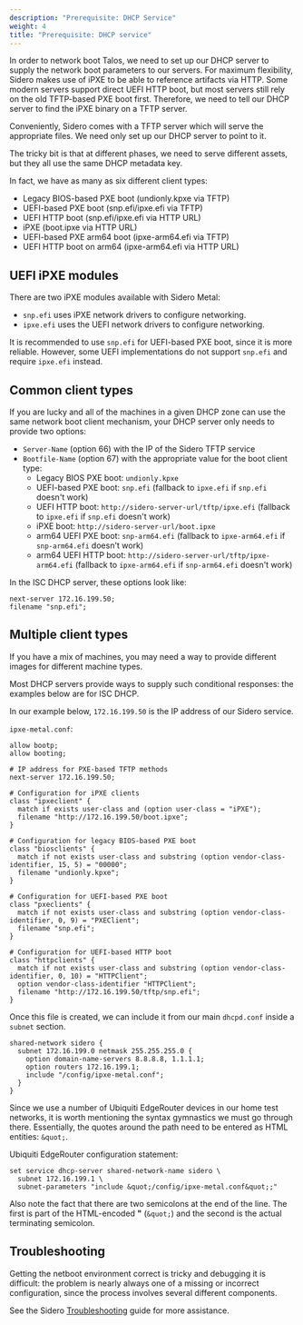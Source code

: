 ```yaml
---
description: "Prerequisite: DHCP Service"
weight: 4
title: "Prerequisite: DHCP service"
---
```


In order to network boot Talos, we need to set up our DHCP server to supply the
network boot parameters to our servers.
For maximum flexibility, Sidero makes use of iPXE to be able to reference
artifacts via HTTP.
Some modern servers support direct UEFI HTTP boot, but most servers
still rely on the old TFTP-based PXE boot first.
Therefore, we need to tell our DHCP server to find the iPXE binary on a TFTP
server.

Conveniently, Sidero comes with a TFTP server which will serve the appropriate
files.
We need only set up our DHCP server to point to it.

The tricky bit is that at different phases, we need to serve different assets,
but they all use the same DHCP metadata key.

In fact, we have as many as six different client types:

- Legacy BIOS-based PXE boot (undionly.kpxe via TFTP)
- UEFI-based PXE boot (snp.efi/ipxe.efi via TFTP)
- UEFI HTTP boot (snp.efi/ipxe.efi via HTTP URL)
- iPXE (boot.ipxe via HTTP URL)
- UEFI-based PXE arm64 boot (ipxe-arm64.efi via TFTP)
- UEFI HTTP boot on arm64 (ipxe-arm64.efi via HTTP URL)

## UEFI iPXE modules

There are two iPXE modules available with Sidero Metal:

- `snp.efi` uses iPXE network drivers to configure networking.
- `ipxe.efi` uses the UEFI network drivers to configure networking.

It is recommended to use `snp.efi` for UEFI-based PXE boot, since it is more reliable.
However, some UEFI implementations do not support `snp.efi` and require `ipxe.efi` instead.

## Common client types

If you are lucky and all of the machines in a given DHCP zone can use the same
network boot client mechanism, your DHCP server only needs to provide two
options:

- `Server-Name` (option 66) with the IP of the Sidero TFTP service
- `Bootfile-Name` (option 67) with the appropriate value for the boot client type:
  - Legacy BIOS PXE boot: `undionly.kpxe`
  - UEFI-based PXE boot: `snp.efi` (fallback to `ipxe.efi` if `snp.efi` doesn't work)
  - UEFI HTTP boot: `http://sidero-server-url/tftp/ipxe.efi` (fallback to `ipxe.efi` if `snp.efi` doesn't work)
  - iPXE boot: `http://sidero-server-url/boot.ipxe`
  - arm64 UEFI PXE boot: `snp-arm64.efi` (fallback to `ipxe-arm64.efi` if `snp-arm64.efi` doesn't work)
  - arm64 UEFI HTTP boot: `http://sidero-server-url/tftp/ipxe-arm64.efi` (fallback to `ipxe-arm64.efi` if `snp-arm64.efi` doesn't work)

In the ISC DHCP server, these options look like:

```text
next-server 172.16.199.50;
filename "snp.efi";
```

## Multiple client types

If you have a mix of machines, you may need a way to provide different images for different machine types.

Most DHCP servers provide ways to supply such conditional responses: the examples below are for ISC DHCP.

In our example below, `172.16.199.50` is the IP address of our Sidero service.

`ipxe-metal.conf`:

```text
allow bootp;
allow booting;

# IP address for PXE-based TFTP methods
next-server 172.16.199.50;

# Configuration for iPXE clients
class "ipxeclient" {
  match if exists user-class and (option user-class = "iPXE");
  filename "http://172.16.199.50/boot.ipxe";
}

# Configuration for legacy BIOS-based PXE boot
class "biosclients" {
  match if not exists user-class and substring (option vendor-class-identifier, 15, 5) = "00000";
  filename "undionly.kpxe";
}

# Configuration for UEFI-based PXE boot
class "pxeclients" {
  match if not exists user-class and substring (option vendor-class-identifier, 0, 9) = "PXEClient";
  filename "snp.efi";
}

# Configuration for UEFI-based HTTP boot
class "httpclients" {
  match if not exists user-class and substring (option vendor-class-identifier, 0, 10) = "HTTPClient";
  option vendor-class-identifier "HTTPClient";
  filename "http://172.16.199.50/tftp/snp.efi";
}
```

Once this file is created, we can include it from our main `dhcpd.conf` inside a
`subnet` section.

```text
shared-network sidero {
  subnet 172.16.199.0 netmask 255.255.255.0 {
    option domain-name-servers 8.8.8.8, 1.1.1.1;
    option routers 172.16.199.1;
    include "/config/ipxe-metal.conf";
  }
}
```

Since we use a number of Ubiquiti EdgeRouter devices in our home test
networks, it is worth mentioning the syntax gymnastics we must go
through there.
Essentially, the quotes around the path need to be entered as HTML entities:
`&quot;`.

Ubiquiti EdgeRouter configuration statement:

```text
set service dhcp-server shared-network-name sidero \
  subnet 172.16.199.1 \
  subnet-parameters "include &quot;/config/ipxe-metal.conf&quot;;"
```

Also note the fact that there are two semicolons at the end of the line.
The first is part of the HTML-encoded **"** (`&quot;`) and the second is the actual terminating semicolon.

## Troubleshooting

Getting the netboot environment correct is tricky and debugging it is difficult:
 the problem is nearly always one of a missing or incorrect configuration, since
the process involves several different components.

See the Sidero [Troubleshooting](../troubleshooting) guide for more assistance.
